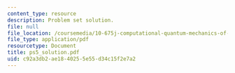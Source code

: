 ```yaml
---
content_type: resource
description: Problem set solution.
file: null
file_location: /coursemedia/10-675j-computational-quantum-mechanics-of-molecular-and-extended-systems-fall-2004/c92a3db2ae1840255e55d34c15f2e7a2_ps5_solution.pdf
file_type: application/pdf
resourcetype: Document
title: ps5_solution.pdf
uid: c92a3db2-ae18-4025-5e55-d34c15f2e7a2
---
```

